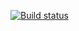 [![Build status](https://ci.appveyor.com/api/projects/status/452stfibi0m4yyen?svg=true)](https://ci.appveyor.com/project/Gena800/netology-cucumber)
